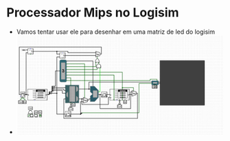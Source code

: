 # Processador Mips no Logisim

- Vamos tentar usar ele para desenhar em uma matriz de led do logisim
- ![](./Total.png)
